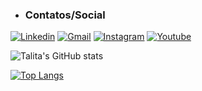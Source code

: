 

* ### Contatos/Social

[![Linkedin](https://img.shields.io/badge/LinkedIn-0077B5?style=for-the-badge&logo=linkedin&logoColor=white)](https://www.linkedin.com/in/talita-priscila-farias-santos-453526150/)
[![Gmail](https://img.shields.io/badge/Gmail-D14836?style=for-the-badge&logo=gmail&logoColor=white)](https://mail.google.com/mail/u/0/#inbox)
[![Instagram](https://img.shields.io/badge/Instagram-E4405F?style=for-the-badge&logo=instagram&logoColor=white)](https://www.instagram.com/8talita/)
[![Youtube](https://img.shields.io/badge/YouTube-FF0000?style=for-the-badge&logo=youtube&logoColor=white)](https://www.youtube.com/@talitapriscila6134/channels)


![Talita's GitHub stats](https://github-readme-stats.vercel.app/api?username=8talita&show_icons=true&theme=white)

[![Top Langs](https://github-readme-stats.vercel.app/api/top-langs/?username=8talita&langs_count=8)](https://github.com/anuraghazra/github-readme-stats)
